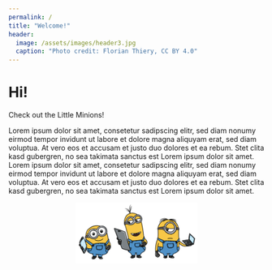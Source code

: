 ```yaml
---
permalink: /
title: "Welcome!"
header:
  image: /assets/images/header3.jpg
  caption: "Photo credit: Florian Thiery, CC BY 4.0"
---
```


# Hi!

Check out the Little Minions!

Lorem ipsum dolor sit amet, consetetur sadipscing elitr, sed diam nonumy eirmod tempor invidunt ut labore et dolore magna aliquyam erat, sed diam voluptua. At vero eos et accusam et justo duo dolores et ea rebum. Stet clita kasd gubergren, no sea takimata sanctus est Lorem ipsum dolor sit amet. Lorem ipsum dolor sit amet, consetetur sadipscing elitr, sed diam nonumy eirmod tempor invidunt ut labore et dolore magna aliquyam erat, sed diam voluptua. At vero eos et accusam et justo duo dolores et ea rebum. Stet clita kasd gubergren, no sea takimata sanctus est Lorem ipsum dolor sit amet.

<p>
    <center><img src="https://github.com/caa-minions/caa-minions.github.io/raw/main/assets/images/lmcaalogo.png" style="height:120px;"></center>
</p>
